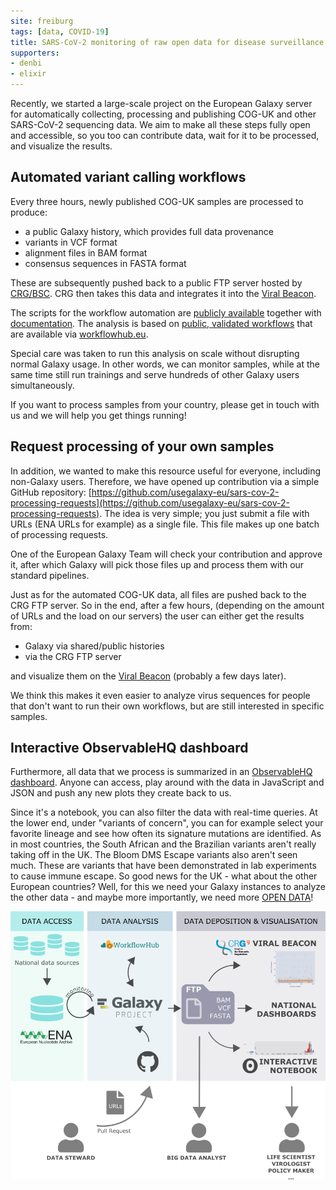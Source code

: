 ```yaml
---
site: freiburg
tags: [data, COVID-19]
title: SARS-CoV-2 monitoring of raw open data for disease surveillance
supporters:
- denbi
- elixir
---
```


Recently, we started a large-scale project on the European Galaxy server for automatically collecting,
processing and publishing COG-UK and other SARS-CoV-2 sequencing data. We aim to make all these steps fully open and accessible,
so you too can contribute data, wait for it to be processed, and visualize the results.


## Automated variant calling workflows

Every three hours, newly published COG-UK samples are processed to produce:

* a public Galaxy history, which provides full data provenance
* variants in VCF format
* alignment files in BAM format
* consensus sequences in FASTA format

These are subsequently pushed back to a public FTP server hosted by [CRG/BSC](ftp://xfer13.crg.eu). CRG then takes this data and
integrates it into the [Viral Beacon](https://covid19beacon.crg.eu/).

The scripts for the workflow automation are [publicly available](https://github.com/usegalaxy-eu/ena-cog-uk-wfs) together with [documentation](https://github.com/usegalaxy-eu/ena-cog-uk-wfs/blob/main/docs/manual.md). The analysis is based on [public, validated workflows](https://www.biorxiv.org/content/10.1101/2021.03.25.437046v1) that are available via [workflowhub.eu](https://workflowhub.eu/).

Special care was taken to run this analysis on scale without disrupting normal Galaxy usage. In other words, we can monitor samples, while at the same time still run trainings and serve hundreds of other Galaxy users simultaneously.

If you want to process samples from your country, please get in touch with us and we will help you get things running!


## Request processing of your own samples

In addition, we wanted to make this resource useful for everyone, including non-Galaxy users. Therefore, we have opened up contribution via a simple GitHub repository: [https://github.com/usegalaxy-eu/sars-cov-2-processing-requests](https://github.com/usegalaxy-eu/sars-cov-2-processing-requests). The idea is very simple; you just submit a file with URLs (ENA URLs for example) as a single file. This file makes up one batch of processing requests.

One of the European Galaxy Team will check your contribution and approve it, after which Galaxy will pick those files up and process them with our standard pipelines.

Just as for the automated COG-UK data, all files are pushed back to the CRG FTP server. So in the end, after a few hours, (depending on the amount of URLs and the load on our servers) the user can either
get the results from:

* Galaxy via shared/public histories
* via the CRG FTP server

and visualize them on the [Viral Beacon](https://covid19beacon.crg.eu) (probably a few days later).

We think this makes it even easier to analyze virus sequences for people that don't want to run their own workflows,
but are still interested in specific samples.


## Interactive ObservableHQ dashboard

Furthermore, all data that we process is summarized in an [ObservableHQ dashboard](https://observablehq.com/@spond/sars-cov-2-cog-uk). Anyone can access, play around with the data in JavaScript and JSON and push any new plots they create back to us.

Since it's a notebook, you can also filter the data with real-time queries. At the lower end, under "variants of concern", you can for example select your favorite lineage and see how often
its signature mutations are identified. As in most countries, the South African and the Brazilian variants aren't really taking off in the UK. The Bloom DMS Escape variants also aren't seen much. These are variants that have been demonstrated in lab experiments to cause immune escape. So good news for the UK - what about the other European countries? Well, for this we need your Galaxy instances to analyze the other data - and maybe more importantly, 
we need more [OPEN DATA](https://www.covid19dataportal.org/support-data-sharing-covid19)!


![COVID monitoring](/assets/media/2021-04-29-covid-monitoring.png)
